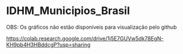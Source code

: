 # IDHM_Municipios_Brasil
OBS: Os gráficos não estão disponíveis para visualização pelo github

https://colab.research.google.com/drive/1j5E7GUVw5dk78EgN-KH9pb4H3HBddcgP?usp=sharing
